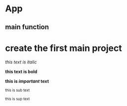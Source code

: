 # App

## main function

# create the first main project

*this text is italic*

**this text is bold**

**this is _important_ text**

<sub>this is sub text</sub>

<sup>this is sup text</sup>
